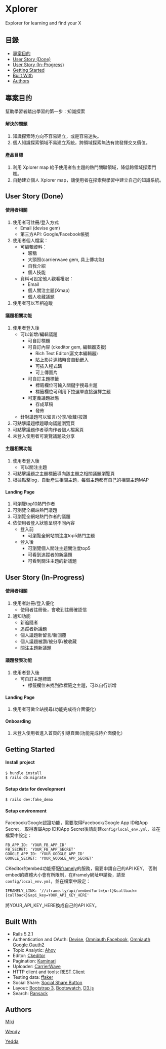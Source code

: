 # Xplorer
Explorer for learning and find your X

## 目錄
* [專案目的](#專案目的)
* [User Story (Done)](#user-story-done)
* [User Story (In-Progress)](#user-story-in-progress)
* [Getting Started](#getting-started)
* [Built With](#built-with)
* [Authors](#authors)

## 專案目的
幫助學習者踏出學習的第一步：知識探索
#### 解決的問題
1. 知識探索時方向不容易建立，或是容易迷失。
2. 個人知識探索領域不易建立系統，跨領域探索無法有效發揮交叉價值。
#### 產品目標
1. 利用 Xplorer map 給予使用者各主題的熱門關聯領域，降低跨領域探索門檻。
2. 自動建立個人 Xplorer map，讓使用者在探索與學習中建立自己的知識系統。

## User Story (Done)
#### 使用者相關
1. 使用者可註冊/登入方式
    * Email (devise gem)
    * 第三方API: Google/Facebook帳號
2. 使用者個人檔案：
    * 可編輯資料：
      * 暱稱
      * 大頭照(carrierwave gem, 具上傳功能)
      * 自我介紹
      * 個人技能
    * 資料可設定他人觀看權限：
      * Email
      * 個人關注主題(Xmap)
      * 個人收藏議題
3. 使用者可以互相追蹤

#### 議題相關功能
1. 使用者登入後
    * 可以新增/編輯議題
      * 可自訂標題
      * 可自訂內容 (ckeditor gem, 編輯器支援)
        * Rich Text Editor(富文本編輯器)
        * 貼上影片連結時會自動嵌入
        * 可插入程式碼
        * 可上傳圖片
      * 可自訂主題標籤
        * 標籤欄位可輸入關鍵字搜尋主題
        * 標籤欄位可利用下拉選單直接選擇主題
      * 可定義議題狀態
        * 存成草稿
        * 發佈
    * 針對議題可以留言/分享/收藏/按讚
2. 可點擊議題標題導向議題瀏覽頁
3. 可點擊議題作者導向作者個人檔案頁
4. 未登入使用者可瀏覽議題及分享

#### 主題相關功能
1. 使用者登入後
    * 可以關注主題
2. 可點擊議題之主題標籤導向該主題之相關議題瀏覽頁
3. 根據點擊log，自動產生相關主題，每個主題都有自己的相關主題MAP
    
#### Landing Page
1. 可瀏覽top10熱門作者
2. 可瀏覽全網站熱門議題
3. 可瀏覽全網站熱門作者的議題
4. 依使用者登入狀態呈現不同內容
   * 登入前
      * 可瀏覽全網站關注度top5熱門主題
   * 登入後
      * 可瀏覽個人關注主題關注度top5
      * 可看到追蹤者的新議題
      * 可看到關注主題的新議題
    
## User Story (In-Progress)
#### 使用者相關
1. 使用者註冊/登入優化  
    * 使用者註冊後，會收到註冊確認信
2. 通知功能
    * 新追隨者
    * 追蹤者新議題
    * 個人議題新留言/新回覆
    * 個人議題被讚/被分享/被收藏
    * 關注主題新議題

#### 議題發表功能
1. 使用者登入後
    * 可自訂主題標籤
        * 標籤欄位未找到欲標籤之主題，可以自行新增

#### Landing Page
1. 使用者可做全站搜尋(功能完成待介面優化）

#### Onboarding
1. 未登入使用者進入首頁的引導頁面(功能完成待介面優化）

## Getting Started
#### Install project
```
$ bundle install
$ rails db:migrate
```
#### Setup data for development
```
$ rails dev:fake_demo
```
#### Setup environment
Facebook/Google認證功能，需要取得Facebook/Google App ID和App Secret，
取得專屬App ID和App Secret後請創建`config/local_env.yml`，並在檔案中設定：
```
FB_APP_ID: 'YOUR_FB_APP_ID'
FB_SECRET: 'YOUR_FB_APP_SECRET'
GOOGLE_APP_ID: 'YOUR_GOOGLE_APP_ID'
GOOGLE_SECRET: 'YOUR_GOOGLE_APP_SECRET'
```
CKeditor的embed功能搭配[iframely](https://iframely.com/)的服務，需要申請自己的API KEY，
否則embed的媒體大小會有所限制，在iframely網址申請後，請至`config/local_env.yml`，並在檔案中設定：
```
IFRAMELY_LINK: '//iframe.ly/api/oembed?url={url}&callback={callback}&api_key=YOUR_API_KEY_HERE'
```
將YOUR_API_KEY_HERE換成自己的API KEY。

## Built With
* Rails 5.2.1
* Authentication and OAuth: [Devise](https://github.com/plataformatec/devise), [Omniauth Facebook](https://github.com/mkdynamic/omniauth-facebook), [Omniauth Google Oauth2](https://github.com/zquestz/omniauth-google-oauth2)
* Topic Analytic: [Ahoy](https://github.com/ankane/ahoy)
* Editor: [Ckeditor](https://github.com/galetahub/ckeditor)
* Pagination: [Kaminari](https://github.com/kaminari/kaminari)
* Uploader: [CarrierWave](https://github.com/carrierwaveuploader/carrierwave)
* HTTP client and tools: [REST Client](https://github.com/rest-client/rest-client)
* Testing data: [ffaker](https://github.com/ffaker/ffaker)
* Social Share: [Social Share Button](https://github.com/huacnlee/social-share-button)
* Layout: [Bootstrap 3](https://github.com/twbs/bootstrap-sass), [Bootswatch](https://github.com/maxim/bootswatch-rails), [D3.js](https://d3js.org/)
* Search: [Ransack](https://github.com/activerecord-hackery/ransack)

## Authors
[Miki](https://github.com/miki770420)

[Wendy](https://github.com/wu790616)

[Yedda](https://github.com/yeddachuang)
